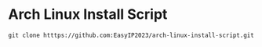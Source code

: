 # Arch Linux Install Script

```
git clone htttps://github.com:EasyIP2023/arch-linux-install-script.git
```

